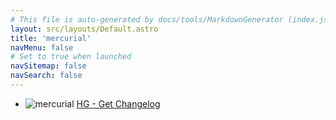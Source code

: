 ```yaml
---
# This file is auto-generated by docs/tools/MarkdownGenerator (index.js)
layout: src/layouts/Default.astro
title: 'mercurial'
navMenu: false
# Set to true when launched
navSitemap: false
navSearch: false
---
```


<ul>

<li>

![mercurial](https://i.octopus.com/library/step-templates/mercurial.png) [HG - Get Changelog](/integrations/mercurial/hg-get-changelog)

</li>
        
</ul>
